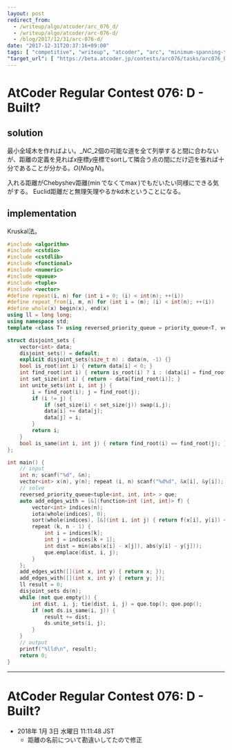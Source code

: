 ```yaml
---
layout: post
redirect_from:
  - /writeup/algo/atcoder/arc_076_d/
  - /writeup/algo/atcoder/arc-076-d/
  - /blog/2017/12/31/arc-076-d/
date: "2017-12-31T20:37:16+09:00"
tags: [ "competitive", "writeup", "atcoder", "arc", "minimum-spanning-tree" ]
"target_url": [ "https://beta.atcoder.jp/contests/arc076/tasks/arc076_b" ]
---
```


# AtCoder Regular Contest 076: D - Built?

## solution

最小全域木を作ればよい。${}\_NC\_2$個の可能な道を全て列挙すると間に合わないが、距離の定義を見れば$x$座標$y$座標でsortして隣合う点の間にだけ辺を張れば十分であることが分かる。$O(N \log N)$。

入れる距離がChebyshev距離($\min$でなくて$\max$)でもだいたい同様にできる気がする。
Euclid距離だと無理矢理やるかkd木ということになる。

## implementation

Kruskal法。

``` c++
#include <algorithm>
#include <cstdio>
#include <cstdlib>
#include <functional>
#include <numeric>
#include <queue>
#include <tuple>
#include <vector>
#define repeat(i, n) for (int i = 0; (i) < int(n); ++(i))
#define repeat_from(i, m, n) for (int i = (m); (i) < int(n); ++(i))
#define whole(x) begin(x), end(x)
using ll = long long;
using namespace std;
template <class T> using reversed_priority_queue = priority_queue<T, vector<T>, greater<T> >;

struct disjoint_sets {
    vector<int> data;
    disjoint_sets() = default;
    explicit disjoint_sets(size_t n) : data(n, -1) {}
    bool is_root(int i) { return data[i] < 0; }
    int find_root(int i) { return is_root(i) ? i : (data[i] = find_root(data[i])); }
    int set_size(int i) { return - data[find_root(i)]; }
    int unite_sets(int i, int j) {
        i = find_root(i); j = find_root(j);
        if (i != j) {
            if (set_size(i) < set_size(j)) swap(i,j);
            data[i] += data[j];
            data[j] = i;
        }
        return i;
    }
    bool is_same(int i, int j) { return find_root(i) == find_root(j); }
};

int main() {
    // input
    int n; scanf("%d", &n);
    vector<int> x(n), y(n); repeat (i, n) scanf("%d%d", &x[i], &y[i]);
    // solve
    reversed_priority_queue<tuple<int, int, int> > que;
    auto add_edges_with = [&](function<int (int, int)> f) {
        vector<int> indices(n);
        iota(whole(indices), 0);
        sort(whole(indices), [&](int i, int j) { return f(x[i], y[i]) < f(x[j], y[j]); });
        repeat (k, n - 1) {
            int i = indices[k];
            int j = indices[k + 1];
            int dist = min(abs(x[i] - x[j]), abs(y[i] - y[j]));
            que.emplace(dist, i, j);
        }
    };
    add_edges_with([](int x, int y) { return x; });
    add_edges_with([](int x, int y) { return y; });
    ll result = 0;
    disjoint_sets ds(n);
    while (not que.empty()) {
        int dist, i, j; tie(dist, i, j) = que.top(); que.pop();
        if (not ds.is_same(i, j)) {
            result += dist;
            ds.unite_sets(i, j);
        }
    }
    // output
    printf("%lld\n", result);
    return 0;
}
```

---

# AtCoder Regular Contest 076: D - Built?

-   2018年  1月  3日 水曜日 11:11:48 JST
    -   距離の名前について勘違いしてたので修正
